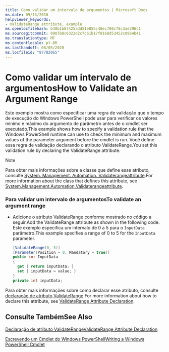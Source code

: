 ```yaml
---
title: Como validar um intervalo de argumentos | Microsoft Docs
ms.date: 09/13/2016
helpviewer_keywords:
- ValidateRange attribute, example
ms.openlocfilehash: b48b1b87425add51e855c48ec700c78c3ae296c1
ms.sourcegitcommit: 0907b8c6322d2c7c61b17f8168d53452c8964b41
ms.translationtype: MT
ms.contentlocale: pt-BR
ms.lasthandoff: 08/05/2020
ms.locfileid: "87782065"
---
```

# <a name="how-to-validate-an-argument-range"></a><span data-ttu-id="2770d-102">Como validar um intervalo de argumentos</span><span class="sxs-lookup"><span data-stu-id="2770d-102">How to Validate an Argument Range</span></span>

<span data-ttu-id="2770d-103">Este exemplo mostra como especificar uma regra de validação que o tempo de execução do Windows PowerShell pode usar para verificar os valores mínimo e máximo do argumento de parâmetro antes de o cmdlet ser executado.</span><span class="sxs-lookup"><span data-stu-id="2770d-103">This example shows how to specify a validation rule that the Windows PowerShell runtime can use to check the minimum and maximum values of the parameter argument before the cmdlet is run.</span></span> <span data-ttu-id="2770d-104">Você define essa regra de validação declarando o atributo ValidateRange.</span><span class="sxs-lookup"><span data-stu-id="2770d-104">You set this validation rule by declaring the ValidateRange attribute.</span></span>

> [!NOTE]
> <span data-ttu-id="2770d-105">Para obter mais informações sobre a classe que define esse atributo, consulte [System. Management. Automation. Validaterangeattribute](/dotnet/api/System.Management.Automation.ValidateRangeAttribute).</span><span class="sxs-lookup"><span data-stu-id="2770d-105">For more information about the class that defines this attribute, see [System.Management.Automation.Validaterangeattribute](/dotnet/api/System.Management.Automation.ValidateRangeAttribute).</span></span>

### <a name="to-validate-an-argument-range"></a><span data-ttu-id="2770d-106">Para validar um intervalo de argumentos</span><span class="sxs-lookup"><span data-stu-id="2770d-106">To validate an argument range</span></span>

- <span data-ttu-id="2770d-107">Adicione o atributo ValidateRange conforme mostrado no código a seguir.</span><span class="sxs-lookup"><span data-stu-id="2770d-107">Add the ValidateRange attribute as shown in the following code.</span></span> <span data-ttu-id="2770d-108">Este exemplo especifica um intervalo de 0 a 5 para o `InputData` parâmetro.</span><span class="sxs-lookup"><span data-stu-id="2770d-108">This example specifies a range of 0 to 5 for the `InputData` parameter.</span></span>

    ```csharp
    [ValidateRange(0, 5)]
    [Parameter(Position = 0, Mandatory = true)]
    public int InputData
    {
      get { return inputData; }
      set { inputData = value; }
    }
    private int inputData;
    ```

<span data-ttu-id="2770d-109">Para obter mais informações sobre como declarar esse atributo, consulte [declaração de atributo ValidateRange](./validaterange-attribute-declaration.md).</span><span class="sxs-lookup"><span data-stu-id="2770d-109">For more information about how to declare this attribute, see [ValidateRange Attribute Declaration](./validaterange-attribute-declaration.md).</span></span>

## <a name="see-also"></a><span data-ttu-id="2770d-110">Consulte Também</span><span class="sxs-lookup"><span data-stu-id="2770d-110">See Also</span></span>

[<span data-ttu-id="2770d-111">Declaração de atributo ValidateRange</span><span class="sxs-lookup"><span data-stu-id="2770d-111">ValidateRange Attribute Declaration</span></span>](./validaterange-attribute-declaration.md)

[<span data-ttu-id="2770d-112">Escrevendo um Cmdlet do Windows PowerShell</span><span class="sxs-lookup"><span data-stu-id="2770d-112">Writing a Windows PowerShell Cmdlet</span></span>](./writing-a-windows-powershell-cmdlet.md)
